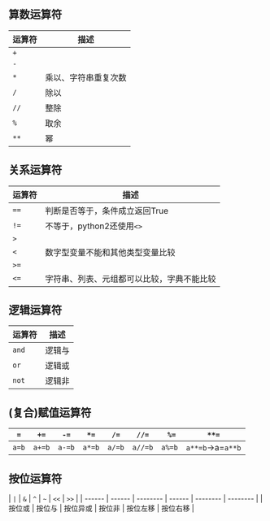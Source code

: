 ## 算数运算符
| 运算符 | 描述                 |
| ------ | -------------------- |
| `+`    |
| `-`    |
| `*`    | 乘以、字符串重复次数 |
| `/`    | 除以                 |
| `//`   | 整除                 |
| `%`    | 取余                 |
| `**`   | 幂                   |


## 关系运算符
| 运算符 | 描述                                       |
| ------ | ------------------------------------------ |
| `==`   | 判断是否等于，条件成立返回True             |
| `!=`   | 不等于，python2还使用`<>`                  |
| `>`    |
| `<`    | 数字型变量不能和其他类型变量比较           |
| `>=`   |                                            |
| `<=`   | 字符串、列表、元组都可以比较，字典不能比较 |
## 逻辑运算符
| 运算符 | 描述   |
| ------ | ------ |
| `and`  | 逻辑与 |
| `or`   | 逻辑或 |
| `not`  | 逻辑非 |
## (复合)赋值运算符
| `=`   | `+=`   | `-=`   | `*=`   | `/=`   | `//=`   | ` %=`  | `**=`            |
| ----- | ------ | ------ | ------ | ------ | ------- | ------ | ---------------- |
| `a=b` | `a+=b` | `a-=b` | `a*=b` | `a/=b` | `a//=b` | `a%=b` | `a**=b`→a=`a**b` |

## 按位运算符

| `|`    | `&`    | `^`      | `~`    | `<<`     | `>>`     |
| ------ | ------ | -------- | ------ | -------- | -------- |
| 按位或 | 按位与 | 按位异或 | 按位非 | 按位左移 | 按位右移 |